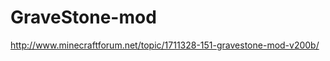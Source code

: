 GraveStone-mod
==============

http://www.minecraftforum.net/topic/1711328-151-gravestone-mod-v200b/